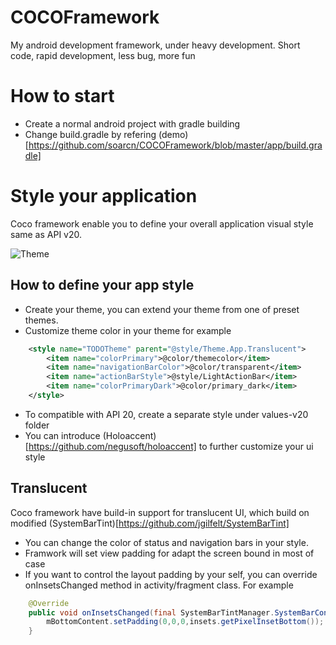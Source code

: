 COCOFramework
=============

My android development framework, under heavy development.
Short code, rapid development, less bug, more fun


How to start
=============

- Create a normal android project with gradle building
- Change build.gradle by refering (demo)[https://github.com/soarcn/COCOFramework/blob/master/app/build.gradle]


Style your application
============

Coco framework enable you to define your overall application visual style same as API v20.

![Theme](http://developer.android.com/preview/material/images/ThemeColors.png)

How to define your app style
---------

- Create your theme, you can extend your theme from one of preset themes.
- Customize theme color in your theme for example
```xml
    <style name="TODOTheme" parent="@style/Theme.App.Translucent">
        <item name="colorPrimary">@color/themecolor</item>
        <item name="navigationBarColor">@color/transparent</item>
        <item name="actionBarStyle">@style/LightActionBar</item>
        <item name="colorPrimaryDark">@color/primary_dark</item>
    </style>
```
- To compatible with API 20, create a separate style under values-v20 folder
- You can introduce (Holoaccent)[https://github.com/negusoft/holoaccent] to further customize your ui style


Translucent
----------

Coco framework have build-in support for translucent UI, which build on modified (SystemBarTint)[https://github.com/jgilfelt/SystemBarTint]

- You can change the color of status and navigation bars in your style.
- Framwork will set view padding for adapt the screen bound in most of case
- If you want to control the layout padding by your self, you can override onInsetsChanged method in activity/fragment class. For example
```java
    @Override
    public void onInsetsChanged(final SystemBarTintManager.SystemBarConfig insets) {
        mBottomContent.setPadding(0,0,0,insets.getPixelInsetBottom());
    }
```
